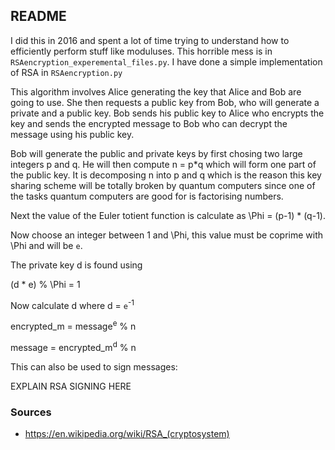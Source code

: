 ## README ##

I did this in 2016 and spent a lot of time trying to understand how to efficiently perform stuff like moduluses. This horrible mess is in `RSAencryption_experemental_files.py`. I have done a simple implementation of RSA in `RSAencryption.py`

This algorithm involves Alice generating the key that Alice and Bob are going to use. She then requests a public key from Bob, who will generate a private and a public key. Bob sends his public key to Alice who encrypts the key and sends the encrypted message to Bob who can decrypt the message using his public key.

Bob will generate the public and private keys by first chosing two large integers p and q. He will then compute n = p*q which will form one part of the public key. It is decomposing n into p and q which is the reason this key sharing scheme will be totally broken by quantum computers since one of the tasks quantum computers are good for is factorising numbers. 

Next the value of the Euler totient function is calculate as \Phi = (p-1) * (q-1). 

Now choose an integer between 1 and \Phi, this value must be coprime with \Phi and will be `e`. 

The private key d is found using 

(d * e) % \Phi = 1

Now calculate d where d = `e`<sup>-1</sup>

encrypted_m = message<sup>e</sup> % n

message = encrypted_m<sup>d</sup> % n

This can also be used to sign messages:

EXPLAIN RSA SIGNING HERE

### Sources ###

* https://en.wikipedia.org/wiki/RSA_(cryptosystem)
